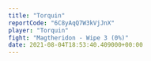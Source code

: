 ```yaml
---
title: "Torquin"
reportCode: "6C8yAqQ7W3kVjJnX"
player: "Torquin"
fight: "Magtheridon - Wipe 3 (0%)"
date: 2021-08-04T18:53:40.409000+00:00
---
```

